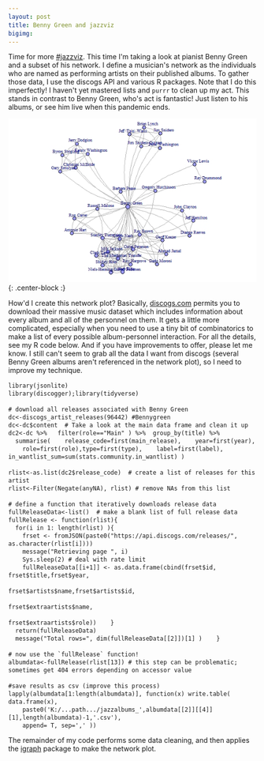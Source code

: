 ```yaml
---
layout: post
title: Benny Green and jazzviz
bigimg:
---
```


Time for more <a target="_blank" href="https://twitter.com/hashtag/jazzviz?src=hashtag_click">#jazzviz</a>.  This time I'm taking a look at pianist Benny Green and a subset of his network.  I define a musician's network as the individuals who are named as performing artists on their published albums. To gather those data, I use the discogs API and various R packages. Note that I do this imperfectly!  I haven't yet mastered lists and `purrr` to clean up my act.  This stands in contrast to Benny Green, who's act is fantastic! Just listen to his albums, or see him live when this pandemic ends.

![BennyGreenNetwork](/img/bennygreennetwork112420.jpeg){: .center-block :}      

How'd I create this network plot?  Basically, <a target="_blank" href="https://www.discogs.com/">discogs.com</a> permits you to download their massive music dataset which includes information about every album and all of the personnel on them. It gets a little more complicated, especially when you need to use a tiny bit of combinatorics to make a list of every possible album-personnel interaction. For all the details, see my R code below. And if you have improvements to offer, please let me know. I still can't seem to grab all the data I want from discogs (several Benny Green albums aren't referenced in the network plot), so I need to improve my technique.

```
library(jsonlite)
library(discogger);library(tidyverse)

# download all releases associated with Benny Green
dc<-discogs_artist_releases(96442) #Bennygreen
dc<-dc$content  # Take a look at the main data frame and clean it up
dc2<-dc %>%   filter(role=="Main" ) %>%  group_by(title) %>% 
  summarise(    release_code=first(main_release),    year=first(year),
    role=first(role),type=first(type),    label=first(label),    in_wantlist_sum=sum(stats.community.in_wantlist) )

rlist<-as.list(dc2$release_code)  # create a list of releases for this artist
rlist<-Filter(Negate(anyNA), rlist) # remove NAs from this list

# define a function that iteratively downloads release data
fullReleaseData<-list()  # make a blank list of full release data
fullRelease <- function(rlist){
  for(i in 1: length(rlist) ){
    frset <- fromJSON(paste0("https://api.discogs.com/releases/", as.character(rlist[i])))
    message("Retrieving page ", i)
    Sys.sleep(2) # deal with rate limit
    fullReleaseData[[i+1]] <- as.data.frame(cbind(frset$id, frset$title,frset$year,
                                                  frset$artists$name,frset$artists$id,
                                                  frset$extraartists$name,
                                                  frset$extraartists$role))    }
  return(fullReleaseData)
  message("Total rows=", dim(fullReleaseData[[2]])[1] )    }

# now use the `fullRelease` function!
albumdata<-fullRelease(rlist[13]) # this step can be problematic; sometimes get 404 errors depending on accessor value

#save results as csv (improve this process)
lapply(albumdata[1:length(albumdata)], function(x) write.table( data.frame(x), 
    paste0('K:/...path.../jazzalbums_',albumdata[[2]][[4]][1],length(albumdata)-1,'.csv'), 
    append= T, sep=',' ))
```

The remainder of my code performs some data cleaning, and then applies the <a target="_blank" href="https://igraph.org/r/">igraph</a> package to make the network plot.

